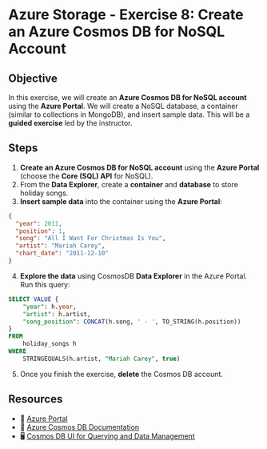 # **Azure Storage - Exercise 8: Create an Azure Cosmos DB for NoSQL Account**

## **Objective**

In this exercise, we will create an **Azure Cosmos DB for NoSQL account** using the **Azure Portal**. We will create a NoSQL database, a container (similar to collections in MongoDB), and insert sample data. This will be a **guided exercise** led by the instructor.  

## **Steps**

1. **Create an Azure Cosmos DB for NoSQL account** using the **Azure Portal** (choose the **Core (SQL) API** for NoSQL).
2. From the **Data Explorer**, create a **container** and **database** to store holiday songs.
3. **Insert sample data** into the container using the **Azure Portal**:

```json
{
  "year": 2011,
  "position": 1,
  "song": "All I Want For Christmas Is You",
  "artist": "Mariah Carey",
  "chart_date": "2011-12-10"
}
```

4. **Explore the data** using CosmosDB **Data Explorer** in the Azure Portal. Run this query:

```sql
SELECT VALUE {
    "year": h.year,
    "artist": h.artist,
    "song_position": CONCAT(h.song, ' - ', TO_STRING(h.position))
}
FROM
    holiday_songs h
WHERE
    STRINGEQUALS(h.artist, "Mariah Carey", true)
```
5. Once you finish the exercise, **delete** the Cosmos DB account.

## **Resources**

- 📌 [Azure Portal](https://portal.azure.com)
- 📖 [Azure Cosmos DB Documentation](https://learn.microsoft.com/en-us/azure/cosmos-db/)
- 🖥 [Cosmos DB UI for Querying and Data Management](https://learn.microsoft.com/en-us/azure/cosmos-db/data-explorer)
